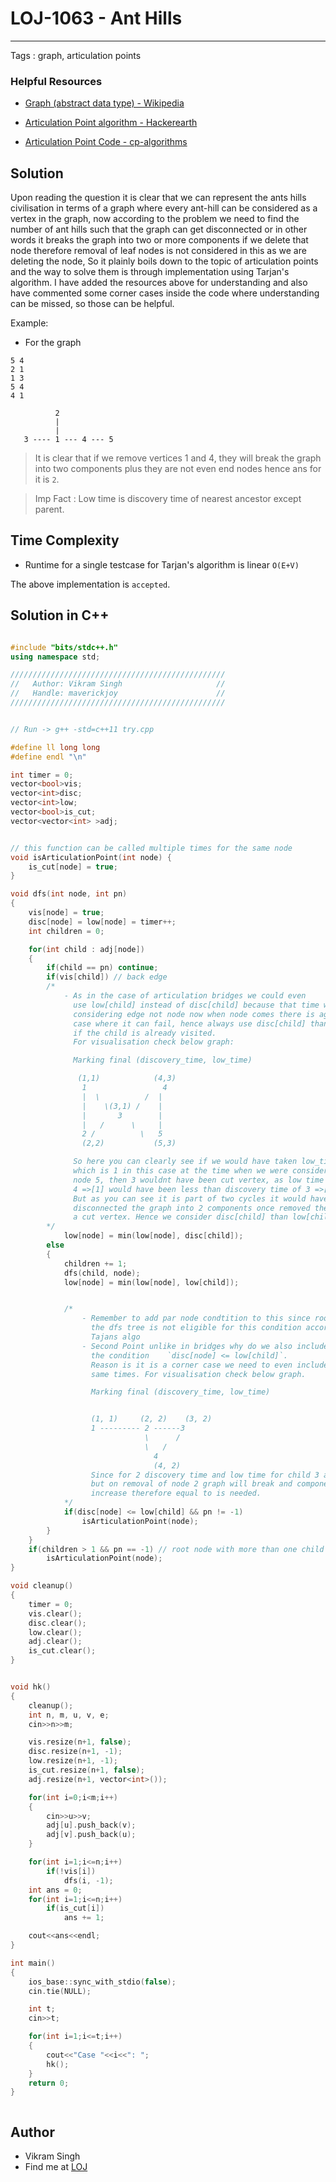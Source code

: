 # LOJ-1063 - Ant Hills
---
Tags : graph, articulation points

### Helpful Resources

* [Graph (abstract data type) - Wikipedia](https://en.wikipedia.org/wiki/Graph_(abstract_data_type) "Graph (abstract data type) - WikiPedia")

* [Articulation Point algorithm - Hackerearth](https://www.hackerearth.com/practice/algorithms/graphs/articulation-points-and-bridges/tutorial/ "Articulation Point algorithm")

* [Articulation Point Code - cp-algorithms](https://cp-algorithms.com/graph/cutpoints.html "Articulation Point code")


## Solution

Upon reading the question it is clear that we can represent the ants hills civilisation in terms of a graph
where every ant-hill can be considered as a vertex in the graph, now according to the problem we need to find
the number of ant hills such that the graph can get disconnected or in other words it breaks the graph into two 
or more components if we delete that node therefore removal of leaf nodes is not considered in this as we are 
deleting the node, So it plainly boils down to the topic of articulation points and the way to solve them is through
implementation using Tarjan's algorithm. I have added the resources above for understanding and also have commented some
corner cases inside the code where understanding can be missed, so those can be helpful.

Example: 
- For the graph
```
5 4
2 1
1 3
5 4
4 1
```
              2
              |
              |
       3 ---- 1 --- 4 --- 5

> It is clear that if we remove vertices 1 and 4, they will break the graph into two components plus they are not even
end nodes hence ans for it is `2`.


> Imp Fact : Low time is discovery time of nearest ancestor except parent.


## Time Complexity

- Runtime for a single testcase for Tarjan's algorithm is linear `O(E+V)`
 
The above implementation is `accepted`.

## Solution in C++
```cpp

#include "bits/stdc++.h"
using namespace std;

////////////////////////////////////////////////
//   Author: Vikram Singh                     //
//   Handle: maverickjoy                      //
////////////////////////////////////////////////


// Run -> g++ -std=c++11 try.cpp

#define ll long long
#define endl "\n"

int timer = 0;
vector<bool>vis;
vector<int>disc;
vector<int>low;
vector<bool>is_cut;
vector<vector<int> >adj;


// this function can be called multiple times for the same node
void isArticulationPoint(int node) {
    is_cut[node] = true;
}

void dfs(int node, int pn)
{
    vis[node] = true;
    disc[node] = low[node] = timer++;
    int children = 0;

    for(int child : adj[node])
    {
        if(child == pn) continue;
        if(vis[child]) // back edge
        /*
            - As in the case of articulation bridges we could even
              use low[child] instead of disc[child] because that time we were just
              considering edge not node now when node comes there is again a corner
              case where it can fail, hence always use disc[child] than low[child]
              if the child is already visited.
              For visualisation check below graph:

              Marking final (discovery_time, low_time)

               (1,1)            (4,3)
                1                 4
                |  \          /  |
                |    \(3,1) /    |
                |       3        |
                |   /      \     |
                2 /          \   5
                (2,2)           (5,3)

              So here you can clearly see if we would have taken low_time of 3,
              which is 1 in this case at the time when we were considering for
              node 5, then 3 wouldnt have been cut vertex, as low time for child
              4 =>[1] would have been less than discovery time of 3 =>[3].
              But as you can see it is part of two cycles it would have
              disconnected the graph into 2 components once removed therefore its
              a cut vertex. Hence we consider disc[child] than low[child].
        */
            low[node] = min(low[node], disc[child]);
        else
        {
            children += 1;
            dfs(child, node);
            low[node] = min(low[node], low[child]);


            /*
                - Remember to add par node condtition to this since root node of
                  the dfs tree is not eligible for this condition according to
                  Tajans algo
                - Second Point unlike in bridges why do we also include `=` for
                  the condition    `disc[node] <= low[child]`.
                  Reason is it is a corner case we need to even include nodes with
                  same times. For visualisation check below graph.

                  Marking final (discovery_time, low_time)


                  (1, 1)     (2, 2)    (3, 2)
                  1 --------- 2 ------3
                              \      /
                              \   /
                                4
                                (4, 2)
                  Since for 2 discovery time and low time for child 3 are same,
                  but on removal of node 2 graph will break and components will
                  increase therefore equal to is needed.
            */
            if(disc[node] <= low[child] && pn != -1)
                isArticulationPoint(node);
        }
    }
    if(children > 1 && pn == -1) // root node with more than one child
        isArticulationPoint(node);
}

void cleanup()
{
    timer = 0;
    vis.clear();
    disc.clear();
    low.clear();
    adj.clear();
    is_cut.clear();
}


void hk()
{
    cleanup();
    int n, m, u, v, e;
    cin>>n>>m;

    vis.resize(n+1, false);
    disc.resize(n+1, -1);
    low.resize(n+1, -1);
    is_cut.resize(n+1, false);
    adj.resize(n+1, vector<int>());

    for(int i=0;i<m;i++)
    {
        cin>>u>>v;
        adj[u].push_back(v);
        adj[v].push_back(u);
    }

    for(int i=1;i<=n;i++)
        if(!vis[i])
            dfs(i, -1);
    int ans = 0;
    for(int i=1;i<=n;i++)
        if(is_cut[i])
            ans += 1;

    cout<<ans<<endl;
}

int main()
{
    ios_base::sync_with_stdio(false);
    cin.tie(NULL);

    int t;
    cin>>t;

    for(int i=1;i<=t;i++)
    {
        cout<<"Case "<<i<<": ";
        hk();
    }
    return 0;
}



```
## Author

- Vikram Singh 
- Find me at [LOJ](https://lightoj.com/user/maverickjoy)
